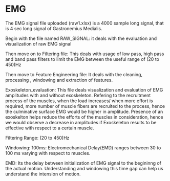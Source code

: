 # EMG

The EMG signal file uploaded (raw1.xlsx) is a 4000 sample long signal, that is 4 sec long signal of Gastronemius Medialis. 

Begin with the file named RAW_SIGNAL: it deals with the evaluation and visualization of raw EMG signal

Then move on to Filtering file: This deals with usage of low pass, high pass and band pass filters to limit the EMG between the useful range of (20 to 450)Hz

Then move to Feature Engineering file: It deals with the cleaning, processing , windowing and extraction of features.

Exoskeleton_evaluation: This file deals visualization and evaluation of EMG amplitudes with and without exoskeleton. Refering to the recruitment process of the muscles, when the load increases/ when more effort is required, more number of muscle fibers are recruited to the process, hence the culminative surface EMG would be higher in amplitude. Presence of an exoskelton helps reduce the efforts of the muscles in consideration, hence we would observe a decrease in amplitudes if Exoskeleton results to be effective with respect to a certain muscle.


Filtering Range:
(20 to 450)Hz

Windowing:
100ms: Electromechanical Delay(EMD) ranges between 30 to 100 ms varying with respect to muscles.

EMD: Its the delay between initialization of EMG signal to the begininng of the actual motion. Understanding and windowing this time gap can help us understand the intension of motion.



